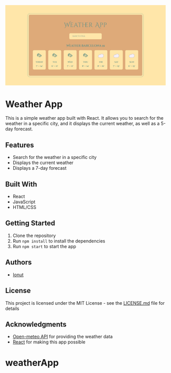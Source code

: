 ![Screenshot of the app](localhost_3000_.png)

# Weather App

This is a simple weather app built with React. It allows you to search for the weather in a specific city, and it displays the current weather, as well as a 5-day forecast.

## Features

* Search for the weather in a specific city
* Displays the current weather
* Displays a 7-day forecast

## Built With

* React
* JavaScript
* HTML/CSS

## Getting Started

1. Clone the repository
2. Run `npm install` to install the dependencies
3. Run `npm start` to start the app


## Authors

* [Ionut](https://github.com/PuenaruIonutMarian/weatherApp.git)

## License

This project is licensed under the MIT License - see the [LICENSE.md](LICENSE.md) file for details

## Acknowledgments

* [Open-meteo API](https://open-meteo.com/) for providing the weather data
* [React](https://reactjs.org/) for making this app possible
# weatherApp
